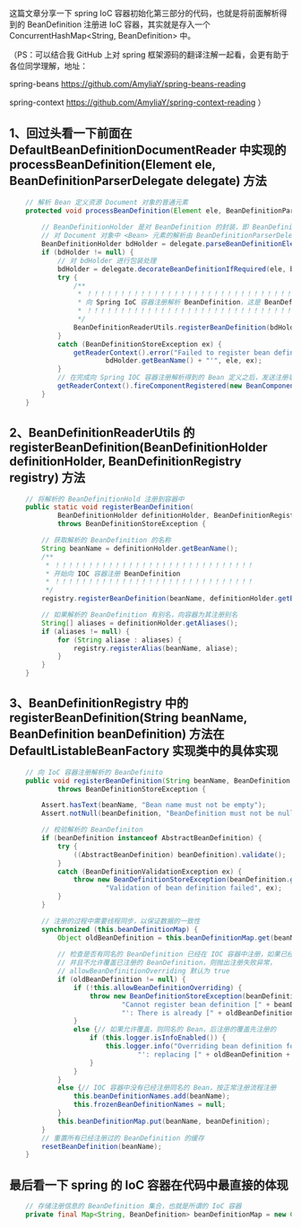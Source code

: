 这篇文章分享一下 spring IoC 容器初始化第三部分的代码，也就是将前面解析得到的 BeanDefinition 注册进 IoC 容器，其实就是存入一个 ConcurrentHashMap<String, BeanDefinition> 中。

（PS：可以结合我 GitHub 上对 spring 框架源码的翻译注解一起看，会更有助于各位同学理解，地址：

spring-beans	 https://github.com/AmyliaY/spring-beans-reading

spring-context  https://github.com/AmyliaY/spring-context-reading
）
## 1、回过头看一下前面在 DefaultBeanDefinitionDocumentReader 中实现的 processBeanDefinition(Element ele, BeanDefinitionParserDelegate delegate) 方法
```java
	// 解析 Bean 定义资源 Document 对象的普通元素
	protected void processBeanDefinition(Element ele, BeanDefinitionParserDelegate delegate) {
		
		// BeanDefinitionHolder 是对 BeanDefinition 的封装，即 BeanDefinition 的封装类  
		// 对 Document 对象中 <Bean> 元素的解析由 BeanDefinitionParserDelegate 实现
		BeanDefinitionHolder bdHolder = delegate.parseBeanDefinitionElement(ele);
		if (bdHolder != null) {
			// 对 bdHolder 进行包装处理
			bdHolder = delegate.decorateBeanDefinitionIfRequired(ele, bdHolder);
			try {
				/**
				 * ！！！！！！！！！！！！！！！！！！！！！！！！！！！！！！！！！！！！！！！！！！！！
				 * 向 Spring IoC 容器注册解析 BeanDefinition，这是 BeanDefinition 向 IoC 容器注册的入口
				 * ！！！！！！！！！！！！！！！！！！！！！！！！！！！！！！！！！！！！！！！！！！！！
				 */
				BeanDefinitionReaderUtils.registerBeanDefinition(bdHolder, getReaderContext().getRegistry());
			}
			catch (BeanDefinitionStoreException ex) {
				getReaderContext().error("Failed to register bean definition with name '" +
						bdHolder.getBeanName() + "'", ele, ex);
			}
			// 在完成向 Spring IOC 容器注册解析得到的 Bean 定义之后，发送注册事件
			getReaderContext().fireComponentRegistered(new BeanComponentDefinition(bdHolder));
		}
	}
```
## 2、BeanDefinitionReaderUtils 的 registerBeanDefinition(BeanDefinitionHolder definitionHolder, BeanDefinitionRegistry registry) 方法
```java
	// 将解析的 BeanDefinitionHold 注册到容器中
	public static void registerBeanDefinition(
			BeanDefinitionHolder definitionHolder, BeanDefinitionRegistry registry)
			throws BeanDefinitionStoreException {

		// 获取解析的 BeanDefinition 的名称
		String beanName = definitionHolder.getBeanName();
		/**
		 * ！！！！！！！！！！！！！！！！！！！！！！！！！！！！！！
		 * 开始向 IOC 容器注册 BeanDefinition
		 * ！！！！！！！！！！！！！！！！！！！！！！！！！！！！！！
		 */
		registry.registerBeanDefinition(beanName, definitionHolder.getBeanDefinition());

		// 如果解析的 BeanDefinition 有别名，向容器为其注册别名
		String[] aliases = definitionHolder.getAliases();
		if (aliases != null) {
			for (String aliase : aliases) {
				registry.registerAlias(beanName, aliase);
			}
		}
	}
```
## 3、BeanDefinitionRegistry 中的 registerBeanDefinition(String beanName, BeanDefinition beanDefinition) 方法在 DefaultListableBeanFactory 实现类中的具体实现
```java
	// 向 IoC 容器注册解析的 BeanDefinito
	public void registerBeanDefinition(String beanName, BeanDefinition beanDefinition)
			throws BeanDefinitionStoreException {

		Assert.hasText(beanName, "Bean name must not be empty");
		Assert.notNull(beanDefinition, "BeanDefinition must not be null");

		// 校验解析的 BeanDefiniton
		if (beanDefinition instanceof AbstractBeanDefinition) {
			try {
				((AbstractBeanDefinition) beanDefinition).validate();
			}
			catch (BeanDefinitionValidationException ex) {
				throw new BeanDefinitionStoreException(beanDefinition.getResourceDescription(), beanName,
						"Validation of bean definition failed", ex);
			}
		}

		// 注册的过程中需要线程同步，以保证数据的一致性
		synchronized (this.beanDefinitionMap) {
			Object oldBeanDefinition = this.beanDefinitionMap.get(beanName);
			
			// 检查是否有同名的 BeanDefinition 已经在 IOC 容器中注册，如果已经注册，  
	        // 并且不允许覆盖已注册的 BeanDefinition，则抛出注册失败异常，
			// allowBeanDefinitionOverriding 默认为 true
			if (oldBeanDefinition != null) {
				if (!this.allowBeanDefinitionOverriding) {
					throw new BeanDefinitionStoreException(beanDefinition.getResourceDescription(), beanName,
							"Cannot register bean definition [" + beanDefinition + "] for bean '" + beanName +
							"': There is already [" + oldBeanDefinition + "] bound.");
				}
				else {// 如果允许覆盖，则同名的 Bean，后注册的覆盖先注册的
					if (this.logger.isInfoEnabled()) {
						this.logger.info("Overriding bean definition for bean '" + beanName +
								"': replacing [" + oldBeanDefinition + "] with [" + beanDefinition + "]");
					}
				}
			}
			else {// IOC 容器中没有已经注册同名的 Bean，按正常注册流程注册
				this.beanDefinitionNames.add(beanName);
				this.frozenBeanDefinitionNames = null;
			}
			this.beanDefinitionMap.put(beanName, beanDefinition);
		}
		// 重置所有已经注册过的 BeanDefinition 的缓存
		resetBeanDefinition(beanName);
	}
```
## 最后看一下 spring 的 IoC 容器在代码中最直接的体现
```java
	// 存储注册信息的 BeanDefinition 集合，也就是所谓的 IoC 容器
	private final Map<String, BeanDefinition> beanDefinitionMap = new ConcurrentHashMap<String, BeanDefinition>(64);
```